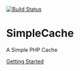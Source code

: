 [![Build Status](https://travis-ci.org/J0sh0nat0r/SimpleCache.svg?branch=master)](https://travis-ci.org/J0sh0nat0r/SimpleCache)<br>
# SimpleCache
A Simple PHP Cache

[Getting Started](https://github.com/J0sh0nat0r/SimpleCache/wiki/Getting-Started)